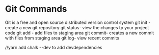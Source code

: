 # Git Commands

Git is a free and open source distributed version control system 
git init - create a new git repository
git status- view the changes tp your project code
git add - add files to staging area
git commit- creates a new commit with files from staging area
git log- view recent commits


//yarn add chalk --dev to add devdependencies